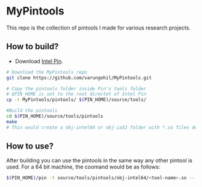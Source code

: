 # MyPintools
This repo is the collection of pintools I made for various research projects. 

## How to build?
- Download [Intel Pin](https://software.intel.com/en-us/articles/pin-a-dynamic-binary-instrumentation-tool).
```bash
# Download the MyPintools repo
git clone https://github.com/varungohil/MyPintools.git

# Copy the pintools folder inside Pin's tools folder
# $PIN_HOME is set to the root directot of Intel Pin
cp -r MyPintools/pintools/ $(PIN_HOME)/source/tools/

#Build the pintools
cd $(PIN_HOME)/source/tools/pintools
make
# This would create a obj-intel64 or obj-ia32 folder with *.so files depending on your machine's architecture.
```
## How to use?
After building you can use the pintools in the same way any other pintool is used.
For a 64 bit machine, the coomand would be as follows:
```bash
$(PIN_HOME)/pin -t source/tools/pintools/obj-intel64/<tool-name>.so -- <app>
```

